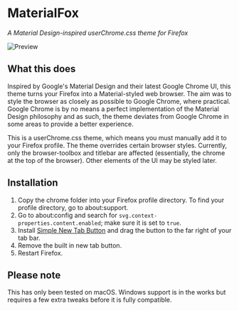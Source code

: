 # MaterialFox
*A Material Design-inspired userChrome.css theme for Firefox*

![Preview](https://user-images.githubusercontent.com/5405629/44436935-13a8bd00-a5fb-11e8-8912-a0b54da95c45.png)

## What this does
Inspired by Google's Material Design and their latest Google Chrome UI, this theme turns your Firefox into a Material-styled web browser. The aim was to style the browser as closely as possible to Google Chrome, where practical. Google Chrome is by no means a perfect implementation of the Material Design philosophy and as such, the theme deviates from Google Chrome in some areas to provide a better experience.

This is a userChrome.css theme, which means you must manually add it to your Firefox profile. The theme overrides certain browser styles. Currently, only the browser-toolbox and titlebar are affected (essentially, the chrome at the top of the browser). Other elements of the UI may be styled later.

## Installation
1. Copy the chrome folder into your Firefox profile directory. To find your profile directory, go to about:support.
2. Go to about:config and search for ```svg.context-properties.content.enabled```; make sure it is set to ```true```.
2. Install [Simple New Tab Button](https://addons.mozilla.org/en-US/firefox/addon/simple-new-tab-button/) and drag the button to the far right of your tab bar.
3. Remove the built in new tab button.
2. Restart Firefox.

## Please note
This has only been tested on macOS. Windows support is in the works but requires a few extra tweaks before it is fully compatible.
